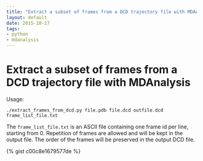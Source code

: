 ```yaml
---
title: "Extract a subset of frames from a DCD trajectory file with MDAnalysis"
layout: default
date: 2015-10-27
tags:
- python
- mdanalysis
---
```


# Extract a subset of frames from a DCD trajectory file with MDAnalysis

Usage:

    ./extract_frames_from_dcd.py file.pdb file.dcd outfile.dcd frame_list_file.txt

The `frame_list_file.txt` is an ASCII file containing one frame id per line,
starting from 0. Repetition of frames are allowed and will be kept in the
output file. The order of the frames will be preserved in the output DCD file.

{% gist c00c8e1679577de %}
